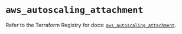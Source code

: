 # `aws_autoscaling_attachment`

Refer to the Terraform Registry for docs: [`aws_autoscaling_attachment`](https://registry.terraform.io/providers/hashicorp/aws/6.0.0/docs/resources/autoscaling_attachment).
